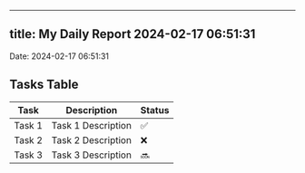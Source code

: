 
---
title: My Daily Report 2024-02-17 06:51:31
---

Date: 2024-02-17 06:51:31

## Tasks Table

| Task | Description | Status |
|------|-------------|--------|
| Task 1 | Task 1 Description | ✅ |
| Task 2 | Task 2 Description | ❌ |
| Task 3 | Task 3 Description | 🔜 |
